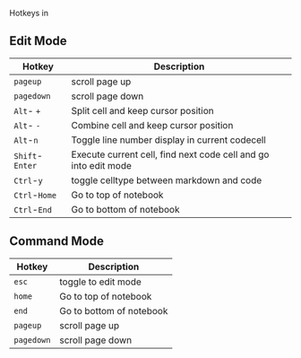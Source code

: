 Hotkeys in

## Edit Mode

| Hotkey | Description |
|------------|-------------|
| `pageup`   | scroll page up |
| `pagedown` | scroll page down |
| `Alt`- `+`  | Split cell and keep cursor position  |
| `Alt`- `-`  | Combine cell and keep cursor position  |
| `Alt`-`n`   | Toggle line number display in current codecell |
| `Shift`-`Enter` | Execute current cell, find next code cell and go into edit mode           |
| `Ctrl`-`y` | toggle celltype between markdown and code      |
| `Ctrl`-`Home` | Go to top of notebook           |
| `Ctrl`-`End` | Go to bottom of notebook           |

## Command Mode

| Hotkey | Description |
|------------|-------------|
| `esc` | toggle to edit mode |
| `home` | Go to top of notebook           |
| `end` | Go to bottom of notebook           |
| `pageup`   | scroll page up |
| `pagedown` | scroll page down |

